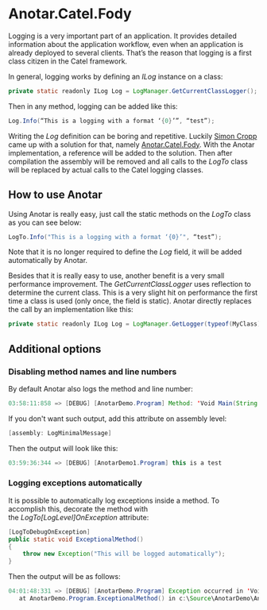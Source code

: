 # Anotar.Catel.Fody

Logging is a very important part of an application. It provides detailed information about the application workflow, even when an application is already deployed to several clients. That’s the reason that logging is a first class citizen in the Catel framework.

In general, logging works by defining an *ILog* instance on a class:

``` {.java data-syntaxhighlighter-params="brush: java; gutter: false; theme: Confluence" data-theme="Confluence" style="brush: java; gutter: false; theme: Confluence"}
private static readonly ILog Log = LogManager.GetCurrentClassLogger();
```

Then in any method, logging can be added like this:

``` {.java data-syntaxhighlighter-params="brush: java; gutter: false; theme: Confluence" data-theme="Confluence" style="brush: java; gutter: false; theme: Confluence"}
Log.Info(“This is a logging with a format ‘{0}’”, “test”);
```

Writing the *Log* definition can be boring and repetitive. Luckily [Simon Cropp](http://twitter.com/simoncropp) came up with a solution for that, namely [Anotar.Catel.Fody](http://www.nuget.org/packages/Anotar.Catel.Fody/). With the Anotar implementation, a reference will be added to the solution. Then after compilation the assembly will be removed and all calls to the *LogTo* class will be replaced by actual calls to the Catel logging classes.

## How to use Anotar

Using Anotar is really easy, just call the static methods on the *LogTo* class as you can see below:

``` {.java data-syntaxhighlighter-params="brush: java; gutter: false; theme: Confluence" data-theme="Confluence" style="brush: java; gutter: false; theme: Confluence"}
LogTo.Info("This is a logging with a format ‘{0}’", “test”);
```

Note that it is no longer required to define the *Log* field, it will be added automatically by Anotar.

Besides that it is really easy to use, another benefit is a very small performance improvement. The *GetCurrentClassLogger* uses reflection to determine the current class. This is a very slight hit on performance the first time a class is used (only once, the field is static). Anotar directly replaces the call by an implementation like this:

``` {.java data-syntaxhighlighter-params="brush: java; gutter: false; theme: Confluence" data-theme="Confluence" style="brush: java; gutter: false; theme: Confluence"}
private static readonly ILog Log = LogManager.GetLogger(typeof(MyClass));
```

## Additional options

### Disabling method names and line numbers

By default Anotar also logs the method and line number:

``` {.java data-syntaxhighlighter-params="brush: java; gutter: false; theme: Confluence" data-theme="Confluence" style="brush: java; gutter: false; theme: Confluence"}
03:58:11:858 => [DEBUG] [AnotarDemo.Program] Method: 'Void Main(String[])'. Line: ~19. this is a test
```

If you don't want such output, add this attribute on assembly level:

``` {.java data-syntaxhighlighter-params="brush: java; gutter: false; theme: Confluence" data-theme="Confluence" style="brush: java; gutter: false; theme: Confluence"}
[assembly: LogMinimalMessage]
```

Then the output will look like this:

``` {.java data-syntaxhighlighter-params="brush: java; gutter: false; theme: Confluence" data-theme="Confluence" style="brush: java; gutter: false; theme: Confluence"}
03:59:36:344 => [DEBUG] [AnotarDemo1.Program] this is a test
```

### Logging exceptions automatically

It is possible to automatically log exceptions inside a method. To accomplish this, decorate the method with the *LogTo[LogLevel]OnException* attribute:

``` {.java data-syntaxhighlighter-params="brush: java; gutter: false; theme: Confluence" data-theme="Confluence" style="brush: java; gutter: false; theme: Confluence"}
[LogToDebugOnException]
public static void ExceptionalMethod()
{
    throw new Exception("This will be logged automatically");
}
```

Then the output will be as follows:

``` {.java data-syntaxhighlighter-params="brush: java; gutter: false; theme: Confluence" data-theme="Confluence" style="brush: java; gutter: false; theme: Confluence"}
04:01:48:331 => [DEBUG] [AnotarDemo.Program] Exception occurred in 'Void ExceptionalMethod()'.  | [Exception] System.Exception: This will be logged automatically
   at AnotarDemo.Program.ExceptionalMethod() in c:\Source\AnotarDemo\AnotarDemo\Program.cs:line 27
```
